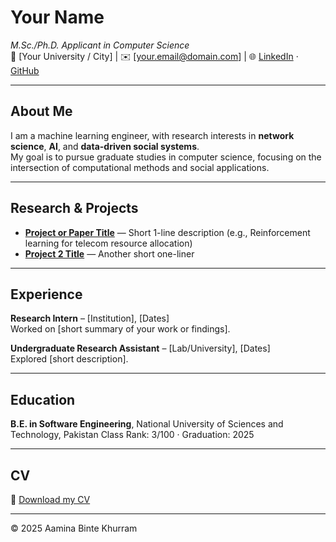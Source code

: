 # Your Name
_M.Sc./Ph.D. Applicant in Computer Science_  
📍 [Your University / City] | ✉️ [your.email@domain.com] | 🌐 [LinkedIn](#) · [GitHub](#)

---

## About Me
I am a machine learning engineer, with research interests in **network science**, **AI**, and **data-driven social systems**.  
My goal is to pursue graduate studies in computer science, focusing on the intersection of computational methods and social applications.

---

## Research & Projects
- **[Project or Paper Title](#)** — Short 1-line description (e.g., Reinforcement learning for telecom resource allocation)
- **[Project 2 Title](#)** — Another short one-liner

---

## Experience
**Research Intern** – [Institution], [Dates]  
Worked on [short summary of your work or findings].

**Undergraduate Research Assistant** – [Lab/University], [Dates]  
Explored [short description].

---

## Education
**B.E. in Software Engineering**, National University of Sciences and Technology, Pakistan 
Class Rank: 3/100 · Graduation: 2025

---

## CV
📄 [Download my CV](CV.pdf)

---

© 2025 Aamina Binte Khurram
